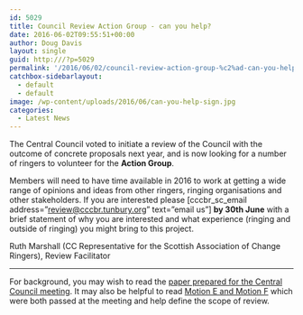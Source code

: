 ```yaml
---
id: 5029
title: Council Review Action Group -­ can you help?
date: 2016-06-02T09:55:51+00:00
author: Doug Davis
layout: single
guid: http:///?p=5029
permalink: '/2016/06/02/council-review-action-group-%c2%ad-can-you-help/'
catchbox-sidebarlayout:
  - default
  - default
image: /wp-content/uploads/2016/06/can-you-help-sign.jpg
categories:
  - Latest News
---
```

The Central Council voted to initiate a review of the Council with the outcome of concrete proposals next year, and is now looking for a number of ringers to volunteer for the **Action Group**.

Members will need to have time available in 2016 to work at getting a wide range of opinions and ideas from other ringers, ringing organisations and other stakeholders. If you are interested please [cccbr\_sc\_email address=&#8221;review@cccbr.tunbury.org&#8221; text=&#8221;email us&#8221;] **by 30th June** with a brief statement of why you are interested and what experience (ringing and outside of ringing) you might bring to this project.

Ruth Marshall (CC Representative for the Scottish Association of Change Ringers), Review Facilitator

* * *

For background, you may wish to read the [paper prepared for the Central Council meeting](http:///council/meetings/2016/2016-clarify-relationships-recommend-modernisation.pdf). It may also be helpful to read [Motion E and Motion F](http://www.methods.org.uk/archive/cca2016.htm) which were both passed at the meeting and help define the scope of review.
